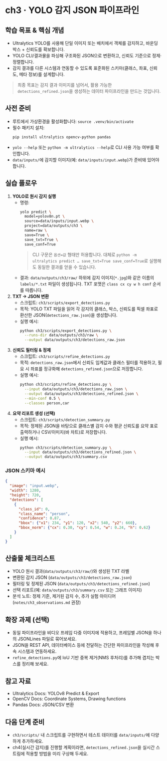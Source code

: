 # ch3 · YOLO 감지 JSON 파이프라인

## 학습 목표 & 핵심 개념
- Ultralytics YOLO를 사용해 단일 이미지 또는 배치에서 객체를 감지하고, 바운딩 박스 + 신뢰도를 확보합니다.
- YOLO CLI/결과물을 파싱해 구조화된 JSON으로 변환하고, 신뢰도 기준으로 정제·정렬합니다.
- 감지 결과를 다른 시스템과 연동할 수 있도록 표준화된 스키마(클래스, 좌표, 신뢰도, 메타 정보)를 설계합니다.

> 최종 목표는 감지 결과 이미지를 넘어서, 활용 가능한 `detections_refined.json`을 생성하는 데이터 파이프라인을 만드는 것입니다.

## 사전 준비
- 루트에서 가상환경을 활성화합니다: `source .venv/bin/activate`
- 필수 패키지 설치:
  ```bash
  pip install ultralytics opencv-python pandas
  ```
- `yolo --help` 또는 `python -m ultralytics --help`로 CLI 사용 가능 여부를 확인합니다.
- `data/inputs/`에 감지할 이미지(예: `data/inputs/input.webp`)가 준비돼 있어야 합니다.

## 실습 플로우
1. **YOLO로 원시 감지 실행**
   - 명령:
     ```bash
     yolo predict \
       model=yolov8n.pt \
       source=data/inputs/input.webp \
       project=data/outputs/ch3 \
       name=raw \
       save=True \
       save_txt=True \
       save_conf=True
     ```
     > CLI 구문은 `옵션=값` 형태만 허용합니다. 대체로 `python -m ultralytics predict … save_txt=True save_conf=True`로 실행해도 동일한 결과를 얻을 수 있습니다.
   - 결과: `data/outputs/ch3/raw/` 하위에 감지 이미지(`*.jpg`)와 같은 이름의 `labels/*.txt` 파일이 생성됩니다. TXT 포맷은 `class cx cy w h conf` 순서를 따릅니다.
2. **TXT → JSON 변환**
   - 스크립트: `ch3/scripts/export_detections.py`
   - 목적: YOLO TXT 파일을 읽어 각 감지의 클래스, 박스, 신뢰도를 픽셀 좌표로 환산한 JSON(`detections_raw.json`)을 생성합니다.
   - 실행 예시:
     ```bash
     python ch3/scripts/export_detections.py \
       --runs-dir data/outputs/ch3/raw \
       --output data/outputs/ch3/detections_raw.json
     ```
3. **신뢰도 필터링 & 정제**
   - 스크립트: `ch3/scripts/refine_detections.py`
   - 목적: `detections_raw.json`에서 신뢰도 임계값과 클래스 필터를 적용하고, 필요 시 좌표를 정규화해 `detections_refined.json`으로 저장합니다.
   - 실행 예시:
     ```bash
     python ch3/scripts/refine_detections.py \
       --input data/outputs/ch3/detections_raw.json \
       --output data/outputs/ch3/detections_refined.json \
       --min-conf 0.5 \
       --classes person,car
     ```
4. **요약 리포트 생성 (선택)**
   - 스크립트: `ch3/scripts/detection_summary.py`
   - 목적: 정제된 JSON을 바탕으로 클래스별 감지 수와 평균 신뢰도를 요약 표로 출력하거나 CSV/이미지(바 차트)로 저장합니다.
   - 실행 예시:
     ```bash
     python ch3/scripts/detection_summary.py \
       --input data/outputs/ch3/detections_refined.json \
       --output data/outputs/ch3/summary.csv
     ```

### JSON 스키마 예시
```json
{
  "image": "input.webp",
  "width": 1280,
  "height": 720,
  "detections": [
    {
      "class_id": 0,
      "class_name": "person",
      "confidence": 0.87,
      "bbox": {"x1": 234, "y1": 120, "x2": 540, "y2": 660},
      "bbox_norm": {"cx": 0.30, "cy": 0.54, "w": 0.24, "h": 0.62}
    }
  ]
}
```

## 산출물 체크리스트
- YOLO 원시 결과(`data/outputs/ch3/raw/`)와 생성된 TXT 라벨
- 변환된 감지 JSON (`data/outputs/ch3/detections_raw.json`)
- 필터링 및 정제된 JSON (`data/outputs/ch3/detections_refined.json`)
- 선택 리포트(예: `data/outputs/ch3/summary.csv` 또는 그래프 이미지)
- 분석 노트: 정제 기준, 제거된 감지 수, 추가 실험 아이디어 (`notes/ch3_observations.md` 권장)

## 확장 과제 (선택)
- 동일 파이프라인을 비디오 프레임 다중 이미지에 적용하고, 프레임별 JSON을 하나의 JSONLines 파일로 묶어보세요.
- JSON을 REST API, 데이터베이스 등에 전달하는 간단한 파이프라인을 작성해 후속 시스템과 연동하세요.
- `refine_detections.py`에 IoU 기반 중복 제거(NMS 후처리)를 추가해 겹치는 박스를 정리해 보세요.

## 참고 자료
- Ultralytics Docs: YOLOv8 Predict & Export
- OpenCV Docs: Coordinate Systems, Drawing functions
- Pandas Docs: JSON/CSV 변환

## 다음 단계 준비
- `ch3/scripts/` 내 스크립트를 구현하면서 테스트 데이터를 `data/inputs/`에 다양하게 추가하세요.
- ch4(실시간 감지)를 진행할 계획이라면, `detections_refined.json`을 실시간 스트림에 적용할 방법을 미리 구상해 두세요.
